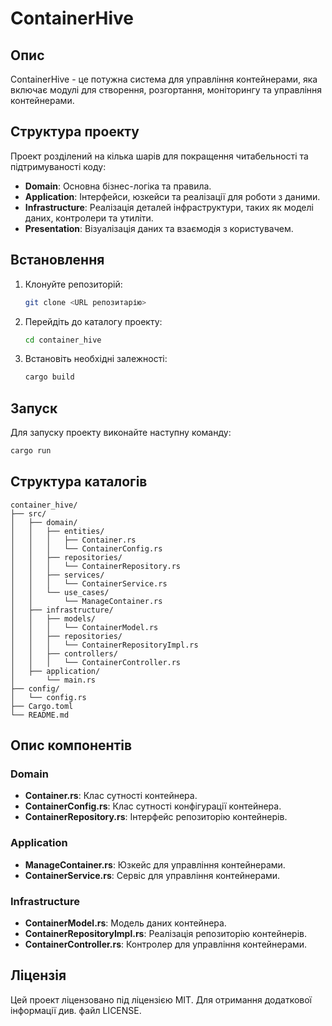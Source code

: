 # ContainerHive

## Опис
ContainerHive - це потужна система для управління контейнерами, яка включає модулі для створення, розгортання, моніторингу та управління контейнерами.

## Структура проекту
Проект розділений на кілька шарів для покращення читабельності та підтримуваності коду:

- **Domain**: Основна бізнес-логіка та правила.
- **Application**: Інтерфейси, юзкейси та реалізації для роботи з даними.
- **Infrastructure**: Реалізація деталей інфраструктури, таких як моделі даних, контролери та утиліти.
- **Presentation**: Візуалізація даних та взаємодія з користувачем.

## Встановлення
1. Клонуйте репозиторій:
    ```bash
    git clone <URL репозитарію>
    ```
2. Перейдіть до каталогу проекту:
    ```bash
    cd container_hive
    ```
3. Встановіть необхідні залежності:
    ```bash
    cargo build
    ```

## Запуск
Для запуску проекту виконайте наступну команду:
```bash
cargo run
```

## Структура каталогів
```plaintext
container_hive/
├── src/
│   ├── domain/
│   │   ├── entities/
│   │   │   ├── Container.rs
│   │   │   └── ContainerConfig.rs
│   │   ├── repositories/
│   │   │   └── ContainerRepository.rs
│   │   ├── services/
│   │   │   └── ContainerService.rs
│   │   └── use_cases/
│   │       └── ManageContainer.rs
│   ├── infrastructure/
│   │   ├── models/
│   │   │   └── ContainerModel.rs
│   │   ├── repositories/
│   │   │   └── ContainerRepositoryImpl.rs
│   │   ├── controllers/
│   │   │   └── ContainerController.rs
│   ├── application/
│       └── main.rs
├── config/
│   └── config.rs
├── Cargo.toml
└── README.md
```

## Опис компонентів
### Domain
- **Container.rs**: Клас сутності контейнера.
- **ContainerConfig.rs**: Клас сутності конфігурації контейнера.
- **ContainerRepository.rs**: Інтерфейс репозиторію контейнерів.

### Application
- **ManageContainer.rs**: Юзкейс для управління контейнерами.
- **ContainerService.rs**: Сервіс для управління контейнерами.

### Infrastructure
- **ContainerModel.rs**: Модель даних контейнера.
- **ContainerRepositoryImpl.rs**: Реалізація репозиторію контейнерів.
- **ContainerController.rs**: Контролер для управління контейнерами.

## Ліцензія
Цей проект ліцензовано під ліцензією MIT. Для отримання додаткової інформації див. файл LICENSE.
